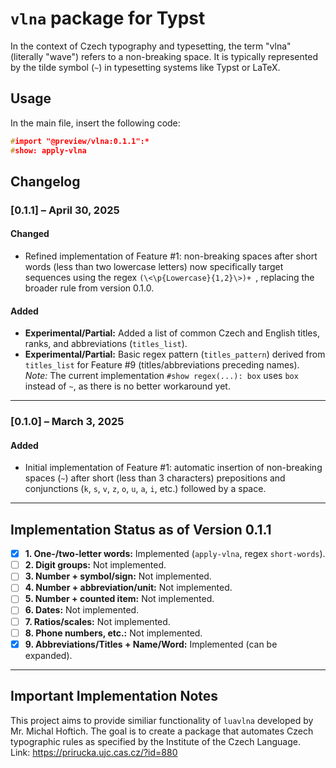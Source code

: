 # `vlna` package for Typst

In the context of Czech typography and typesetting, the term "vlna" (literally "wave") refers to a non-breaking space. It is typically represented by the tilde symbol (`~`) in typesetting systems like Typst or LaTeX.

## Usage

In the main file, insert the following code:

```c
#import "@preview/vlna:0.1.1":*
#show: apply-vlna
```

## Changelog

### [0.1.1] – April 30, 2025

#### Changed
- Refined implementation of Feature #1: non-breaking spaces after short words (less than two lowercase letters) now specifically target sequences using the regex `(\<\p{Lowercase}{1,2}\>)+ `, replacing the broader rule from version 0.1.0.

#### Added
- **Experimental/Partial:** Added a list of common Czech and English titles, ranks, and abbreviations (`titles_list`).
- **Experimental/Partial:** Basic regex pattern (`titles_pattern`) derived from `titles_list` for Feature #9 (titles/abbreviations preceding names).  
  _Note:_ The current implementation `#show regex(...): box` uses `box` instead of `~`, as there is no better workaround yet.

---

### [0.1.0] – March 3, 2025

#### Added
- Initial implementation of Feature #1: automatic insertion of non-breaking spaces (`~`) after short (less than 3 characters) prepositions and conjunctions (`k`, `s`, `v`, `z`, `o`, `u`, `a`, `i`, etc.) followed by a space.

---

## Implementation Status as of Version 0.1.1

- [x] **1. One-/two-letter words:** Implemented (`apply-vlna`, regex `short-words`).  
- [ ] **2. Digit groups:** Not implemented.  
- [ ] **3. Number + symbol/sign:** Not implemented.  
- [ ] **4. Number + abbreviation/unit:** Not implemented.  
- [ ] **5. Number + counted item:** Not implemented.  
- [ ] **6. Dates:** Not implemented.  
- [ ] **7. Ratios/scales:** Not implemented.  
- [ ] **8. Phone numbers, etc.:** Not implemented.  
- [x] **9. Abbreviations/Titles + Name/Word:** Implemented (can be expanded).

---

## Important Implementation Notes

This project aims to provide similiar functionality of `luavlna` developed by Mr. Michal Hoftich. The goal is to create a package that automates Czech typographic rules as specified by the Institute of the Czech Language.  
Link: https://prirucka.ujc.cas.cz/?id=880
